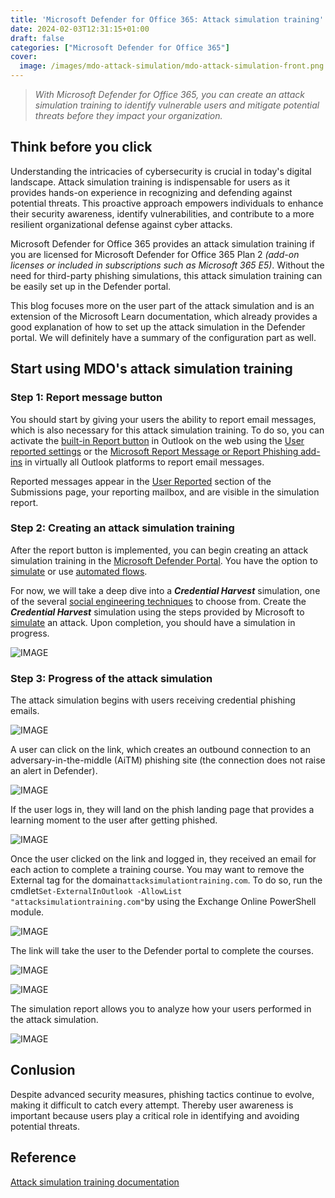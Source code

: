 ```yaml
---
title: 'Microsoft Defender for Office 365: Attack simulation training'
date: 2024-02-03T12:31:15+01:00
draft: false
categories: ["Microsoft Defender for Office 365"]
cover: 
  image: /images/mdo-attack-simulation/mdo-attack-simulation-front.png
---
```


> _With Microsoft Defender for Office 365, you can create an attack simulation training to identify vulnerable users and mitigate potential threats before they impact your organization._

## Think before you click
Understanding the intricacies of cybersecurity is crucial in today's digital landscape. Attack simulation training is indispensable for users as it provides hands-on experience in recognizing and defending against potential threats. This proactive approach empowers individuals to enhance their security awareness, identify vulnerabilities, and contribute to a more resilient organizational defense against cyber attacks.

Microsoft Defender for Office 365 provides an attack simulation training if you are licensed for Microsoft Defender for Office 365 Plan 2 _(add-on licenses or included in subscriptions such as Microsoft 365 E5)_. Without the need for third-party phishing simulations, this attack simulation training can be easily set up in the Defender portal.

This blog focuses more on the user part of the attack simulation and is an extension of the Microsoft Learn documentation, which already provides a good explanation of how to set up the attack simulation in the Defender portal. We will definitely have a summary of the configuration part as well.

## Start using MDO's attack simulation training

### Step 1: Report message button
You should start by giving your users the ability to report email messages, which is also necessary for this attack simulation training. To do so, you can activate the [built-in Report button](https://learn.microsoft.com/en-us/microsoft-365/security/office-365-security/submissions-user-reported-messages-custom-mailbox?view=o365-worldwide#use-the-microsoft-defender-portal-to-configure-user-reported-settings) in Outlook on the web using the [User reported settings](https://security.microsoft.com/securitysettings/userSubmission) or the [Microsoft Report Message or Report Phishing add-ins](https://learn.microsoft.com/en-us/microsoft-365/security/office-365-security/submissions-users-report-message-add-in-configure?view=o365-worldwide#get-the-report-message-add-in) in virtually all Outlook platforms to report email messages. 

Reported messages appear in the [User Reported](https://security.microsoft.com/reportsubmission?viewid=user) section of the Submissions page, your reporting mailbox, and are visible in the simulation report.

### Step 2: Creating an attack simulation training
After the report button is implemented, you can begin creating an attack simulation training in the [Microsoft Defender Portal](https://security.microsoft.com/attacksimulator). You have the option to [simulate](https://learn.microsoft.com/en-us/microsoft-365/security/office-365-security/attack-simulation-training-simulations) or use [automated flows](https://learn.microsoft.com/en-us/microsoft-365/security/office-365-security/attack-simulation-training-simulation-automations). 

For now, we will take a deep dive into a ***Credential Harvest*** simulation, one of the several [social engineering techniques](https://learn.microsoft.com/en-us/microsoft-365/security/office-365-security/attack-simulation-training-get-started?view=o365-worldwide#simulations) to choose from. Create the  ***Credential Harvest*** simulation using the steps provided by Microsoft to [simulate](https://learn.microsoft.com/en-us/microsoft-365/security/office-365-security/attack-simulation-training-simulations) an attack. Upon completion, you should have a simulation in progress.

![IMAGE](/images/mdo-attack-simulation/mdo-attack-simulation-1.png)


### Step 3: Progress of the attack simulation
The attack simulation begins with users receiving credential phishing emails.

![IMAGE](/images/mdo-attack-simulation/mdo-attack-simulation-2.png)

A user can click on the link, which creates an outbound connection to an adversary-in-the-middle (AiTM) phishing site (the connection does not raise an alert in Defender).

![IMAGE](/images/mdo-attack-simulation/mdo-attack-simulation-3.png)

If the user logs in, they will land on the phish landing page that provides a learning moment to the user after getting phished.

![IMAGE](/images/mdo-attack-simulation/mdo-attack-simulation-4.png)

Once the user clicked on the link and logged in, they received an email for each action to complete a training course. You may want to remove the External tag for the domain```attacksimulationtraining.com```. To do so, run the cmdlet```Set-ExternalInOutlook -AllowList "attacksimulationtraining.com"```by using the Exchange Online PowerShell module.

![IMAGE](/images/mdo-attack-simulation/mdo-attack-simulation-5.png)

The link will take the user to the Defender portal to complete the courses.

![IMAGE](/images/mdo-attack-simulation/mdo-attack-simulation-6.png)

![IMAGE](/images/mdo-attack-simulation/mdo-attack-simulation-7.png)

The simulation report allows you to analyze how your users performed in the attack simulation.

![IMAGE](/images/mdo-attack-simulation/mdo-attack-simulation-8.png)

## Conlusion
Despite advanced security measures, phishing tactics continue to evolve, making it difficult to catch every attempt. Thereby user awareness is important because users play a critical role in identifying and avoiding potential threats.

## Reference
[Attack simulation training documentation](https://learn.microsoft.com/en-us/microsoft-365/security/office-365-security/attack-simulation-training-get-started)